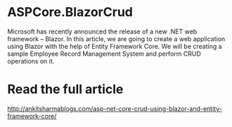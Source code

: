 # ASPCore.BlazorCrud
Microsoft has recently announced the release of a new .NET web framework – Blazor. In this article, we are going to create a web application using Blazor with the help of Entity Framework Core. We will be creating a sample Employee Record Management System and perform CRUD operations on it.
# Read the full article
http://ankitsharmablogs.com/asp-net-core-crud-using-blazor-and-entity-framework-core/
